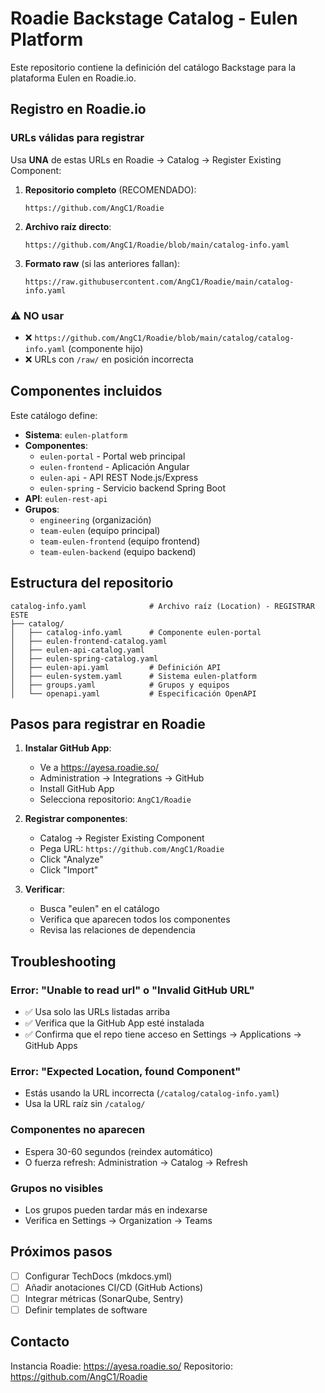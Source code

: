 # Roadie Backstage Catalog - Eulen Platform

Este repositorio contiene la definición del catálogo Backstage para la plataforma Eulen en Roadie.io.

## Registro en Roadie.io

### URLs válidas para registrar

Usa **UNA** de estas URLs en Roadie → Catalog → Register Existing Component:

1. **Repositorio completo** (RECOMENDADO):
   ```
   https://github.com/AngC1/Roadie
   ```

2. **Archivo raíz directo**:
   ```
   https://github.com/AngC1/Roadie/blob/main/catalog-info.yaml
   ```

3. **Formato raw** (si las anteriores fallan):
   ```
   https://raw.githubusercontent.com/AngC1/Roadie/main/catalog-info.yaml
   ```

### ⚠️ NO usar

- ❌ `https://github.com/AngC1/Roadie/blob/main/catalog/catalog-info.yaml` (componente hijo)
- ❌ URLs con `/raw/` en posición incorrecta

## Componentes incluidos

Este catálogo define:

- **Sistema**: `eulen-platform`
- **Componentes**:
  - `eulen-portal` - Portal web principal
  - `eulen-frontend` - Aplicación Angular
  - `eulen-api` - API REST Node.js/Express
  - `eulen-spring` - Servicio backend Spring Boot
- **API**: `eulen-rest-api`
- **Grupos**:
  - `engineering` (organización)
  - `team-eulen` (equipo principal)
  - `team-eulen-frontend` (equipo frontend)
  - `team-eulen-backend` (equipo backend)

## Estructura del repositorio

```
catalog-info.yaml              # Archivo raíz (Location) - REGISTRAR ESTE
├── catalog/
│   ├── catalog-info.yaml      # Componente eulen-portal
│   ├── eulen-frontend-catalog.yaml
│   ├── eulen-api-catalog.yaml
│   ├── eulen-spring-catalog.yaml
│   ├── eulen-api.yaml         # Definición API
│   ├── eulen-system.yaml      # Sistema eulen-platform
│   ├── groups.yaml            # Grupos y equipos
│   └── openapi.yaml           # Especificación OpenAPI
```

## Pasos para registrar en Roadie

1. **Instalar GitHub App**:
   - Ve a https://ayesa.roadie.so/
   - Administration → Integrations → GitHub
   - Install GitHub App
   - Selecciona repositorio: `AngC1/Roadie`

2. **Registrar componentes**:
   - Catalog → Register Existing Component
   - Pega URL: `https://github.com/AngC1/Roadie`
   - Click "Analyze"
   - Click "Import"

3. **Verificar**:
   - Busca "eulen" en el catálogo
   - Verifica que aparecen todos los componentes
   - Revisa las relaciones de dependencia

## Troubleshooting

### Error: "Unable to read url" o "Invalid GitHub URL"

- ✅ Usa solo las URLs listadas arriba
- ✅ Verifica que la GitHub App esté instalada
- ✅ Confirma que el repo tiene acceso en Settings → Applications → GitHub Apps

### Error: "Expected Location, found Component"

- Estás usando la URL incorrecta (`/catalog/catalog-info.yaml`)
- Usa la URL raíz sin `/catalog/`

### Componentes no aparecen

- Espera 30-60 segundos (reindex automático)
- O fuerza refresh: Administration → Catalog → Refresh

### Grupos no visibles

- Los grupos pueden tardar más en indexarse
- Verifica en Settings → Organization → Teams

## Próximos pasos

- [ ] Configurar TechDocs (mkdocs.yml)
- [ ] Añadir anotaciones CI/CD (GitHub Actions)
- [ ] Integrar métricas (SonarQube, Sentry)
- [ ] Definir templates de software

## Contacto

Instancia Roadie: https://ayesa.roadie.so/
Repositorio: https://github.com/AngC1/Roadie
